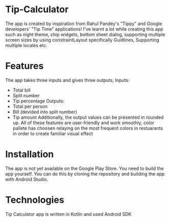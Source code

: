 # Tip-Calculator
The app is created by inspiration from Rahul Pandey's "Tippy" and Google developers' "Tip Time" applications!
I've learnt a lot while creating this app such as night theme, chip widgets, bottom sheet dialog, supporting
multiple screen sizes by using constraintLayout specifically Guidlines, Supporting multiple locales etc.
# Features
The app takes three inputs and gives three outputs,
Inputs: 
- Total bill
- Split number
- Tip percentage
Outputs: 
- Total per person
- Bill (devided into split number)
- Tip amount
Additionally, the output values can be presented in rounded up.
All of these features are user-friendly and work smoothly, color pallete has choosen relaying on the most 
frequent colors in restuarants in order to create familiar visual effect
# Installation
The app is not yet available on the Google Play Store. You need to build the app yourself. You can do this 
by cloning the repository and building the app with Android Studio.
# Technologies
Tip Calculator app is written in Kotlin and used Android SDK
